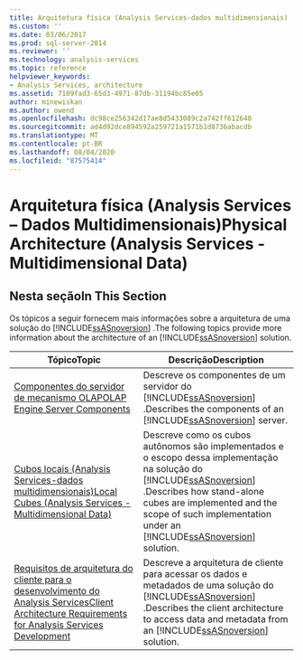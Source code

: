 ```yaml
---
title: Arquitetura física (Analysis Services-dados multidimensionais) | Microsoft Docs
ms.custom: ''
ms.date: 03/06/2017
ms.prod: sql-server-2014
ms.reviewer: ''
ms.technology: analysis-services
ms.topic: reference
helpviewer_keywords:
- Analysis Services, architecture
ms.assetid: 7109fad3-65d3-4971-87db-31194bc85e05
author: minewiskan
ms.author: owend
ms.openlocfilehash: dc98ce256342d17ae8d5433089c2a742ff612648
ms.sourcegitcommit: ad4d92dce894592a259721a1571b1d8736abacdb
ms.translationtype: MT
ms.contentlocale: pt-BR
ms.lasthandoff: 08/04/2020
ms.locfileid: "87575414"
---
```

# <a name="physical-architecture-analysis-services---multidimensional-data"></a><span data-ttu-id="3581a-102">Arquitetura física (Analysis Services – Dados Multidimensionais)</span><span class="sxs-lookup"><span data-stu-id="3581a-102">Physical Architecture (Analysis Services - Multidimensional Data)</span></span>
    
## <a name="in-this-section"></a><span data-ttu-id="3581a-103">Nesta seção</span><span class="sxs-lookup"><span data-stu-id="3581a-103">In This Section</span></span>  
 <span data-ttu-id="3581a-104">Os tópicos a seguir fornecem mais informações sobre a arquitetura de uma solução do [!INCLUDE[ssASnoversion](../../../includes/ssasnoversion-md.md)] .</span><span class="sxs-lookup"><span data-stu-id="3581a-104">The following topics provide more information about the architecture of an [!INCLUDE[ssASnoversion](../../../includes/ssasnoversion-md.md)] solution.</span></span>  
  
|<span data-ttu-id="3581a-105">Tópico</span><span class="sxs-lookup"><span data-stu-id="3581a-105">Topic</span></span>|<span data-ttu-id="3581a-106">Descrição</span><span class="sxs-lookup"><span data-stu-id="3581a-106">Description</span></span>|  
|-----------|-----------------|  
|[<span data-ttu-id="3581a-107">Componentes do servidor de mecanismo OLAP</span><span class="sxs-lookup"><span data-stu-id="3581a-107">OLAP Engine Server Components</span></span>](olap-engine-server-components.md)|<span data-ttu-id="3581a-108">Descreve os componentes de um servidor do [!INCLUDE[ssASnoversion](../../../includes/ssasnoversion-md.md)] .</span><span class="sxs-lookup"><span data-stu-id="3581a-108">Describes the components of an [!INCLUDE[ssASnoversion](../../../includes/ssasnoversion-md.md)] server.</span></span>|  
|[<span data-ttu-id="3581a-109">Cubos locais &#40;Analysis Services-dados multidimensionais&#41;</span><span class="sxs-lookup"><span data-stu-id="3581a-109">Local Cubes &#40;Analysis Services - Multidimensional Data&#41;</span></span>](local-cubes-analysis-services-multidimensional-data.md)|<span data-ttu-id="3581a-110">Descreve como os cubos autônomos são implementados e o escopo dessa implementação na solução do [!INCLUDE[ssASnoversion](../../../includes/ssasnoversion-md.md)] .</span><span class="sxs-lookup"><span data-stu-id="3581a-110">Describes how stand-alone cubes are implemented and the scope of such implementation under an [!INCLUDE[ssASnoversion](../../../includes/ssasnoversion-md.md)] solution.</span></span>|  
|[<span data-ttu-id="3581a-111">Requisitos de arquitetura do cliente para o desenvolvimento do Analysis Services</span><span class="sxs-lookup"><span data-stu-id="3581a-111">Client Architecture Requirements for Analysis Services Development</span></span>](client-architecture-requirements-for-analysis-services-development.md)|<span data-ttu-id="3581a-112">Descreve a arquitetura de cliente para acessar os dados e metadados de uma solução do [!INCLUDE[ssASnoversion](../../../includes/ssasnoversion-md.md)] .</span><span class="sxs-lookup"><span data-stu-id="3581a-112">Describes the client architecture to access data and metadata from an [!INCLUDE[ssASnoversion](../../../includes/ssasnoversion-md.md)] solution.</span></span>|  
  
  
